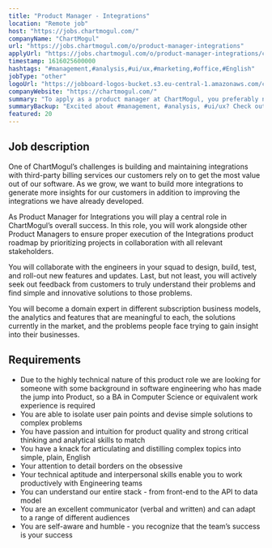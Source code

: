 ```yaml
---
title: "Product Manager - Integrations"
location: "Remote job"
host: "https://jobs.chartmogul.com/"
companyName: "ChartMogul"
url: "https://jobs.chartmogul.com/o/product-manager-integrations"
applyUrl: "https://jobs.chartmogul.com/o/product-manager-integrations/c/new"
timestamp: 1616025600000
hashtags: "#management,#analysis,#ui/ux,#marketing,#office,#English"
jobType: "other"
logoUrl: "https://jobboard-logos-bucket.s3.eu-central-1.amazonaws.com/chartmogul"
companyWebsite: "https://chartmogul.com/"
summary: "To apply as a product manager at ChartMogul, you preferably need to have some knowledge of: experience in: #management, #analysis, #ui/ux."
summaryBackup: "Excited about #management, #analysis, #ui/ux? Check out this job post!"
featured: 20
---
```


## Job description

One of ChartMogul’s challenges is building and maintaining integrations with third-party billing services our customers rely on to get the most value out of our software. As we grow, we want to build more integrations to generate more insights for our customers in addition to improving the integrations we have already developed.

As Product Manager for Integrations you will play a central role in ChartMogul’s overall success. In this role, you will work alongside other Product Managers to ensure proper execution of the Integrations product roadmap by prioritizing projects in collaboration with all relevant stakeholders.

You will collaborate with the engineers in your squad to design, build, test, and roll-out new features and updates. Last, but not least, you will actively seek out feedback from customers to truly understand their problems and find simple and innovative solutions to those problems.

You will become a domain expert in different subscription business models, the analytics and features that are meaningful to each, the solutions currently in the market, and the problems people face trying to gain insight into their businesses.

## Requirements

*   Due to the highly technical nature of this product role we are looking for someone with some background in software engineering who has made the jump into Product, so a BA in Computer Science or equivalent work experience is required
*   You are able to isolate user pain points and devise simple solutions to complex problems
*   You have passion and intuition for product quality and strong critical thinking and analytical skills to match
*   You have a knack for articulating and distilling complex topics into simple, plain, English
*   Your attention to detail borders on the obsessive
*   Your technical aptitude and interpersonal skills enable you to work productively with Engineering teams
*   You can understand our entire stack - from front-end to the API to data model
*   You are an excellent communicator (verbal and written) and can adapt to a range of different audiences
*   You are self-aware and humble - you recognize that the team’s success is your success
